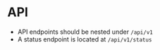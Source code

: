 # API

- API endpoints should be nested under `/api/v1`
- A status endpoint is located at `/api/v1/status`
